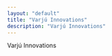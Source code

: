 ```yaml
---
layout: "default"
title: "Varjú Innovations"
description: "Varjú Innovations"
---
```


Varjú Innovations
